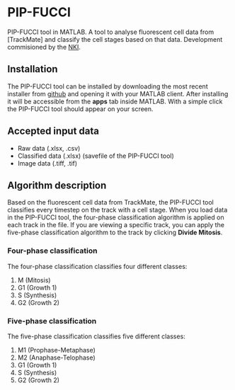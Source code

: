 # PIP-FUCCI
PIP-FUCCI tool in MATLAB. A tool to analyse fluorescent cell data from [TrackMate] and classify the cell stages based on that data. Development commisioned by the [NKI][2].


## Installation
The PIP-FUCCI tool can be installed by downloading the most recent installer from [github][1] and opening it with your MATLAB client. After installing it will be accessible from the **apps** tab inside MATLAB. With a simple click the PIP-FUCCI tool should appear on your screen.

## Accepted input data
* Raw data (.xlsx, .csv)
* Classified data (.xlsx) (savefile of the PIP-FUCCI tool)
* Image data (.tiff, .tif)

## Algorithm description
Based on the fluorescent cell data from TrackMate, the PIP-FUCCI tool classifies every timestep on the track with a cell stage. When you load data in the PIP-FUCCI tool, the four-phase classification algorithm is applied on each track in the file. If you are viewing a specific track, you can apply the five-phase classification algorithm to the track by clicking **Divide Mitosis**.

### Four-phase classification
The four-phase classification classifies four different classes:
1. M (Mitosis)
2. G1 (Growth 1)
3. S (Synthesis)
4. G2 (Growth 2)

### Five-phase classification
The five-phase classification classifies five different classes:
1. M1 (Prophase-Metaphase)
2. M2 (Anaphase-Telophase)
2. G1 (Growth 1)
3. S (Synthesis)
4. G2 (Growth 2)

[1]: https://github.com/janwillembuist/PIP-FUCCI/tree/main/dist
[2]: https://www.nki.nl/
[3]: https://imagej.net/TrackMate
